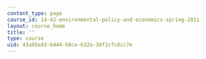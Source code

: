 ```yaml
---
content_type: page
course_id: 14-42-environmental-policy-and-economics-spring-2011
layout: course_home
title: ''
type: course
uid: 43a95a43-b444-b0ce-632a-30f1cfc8cc7e
---
```

